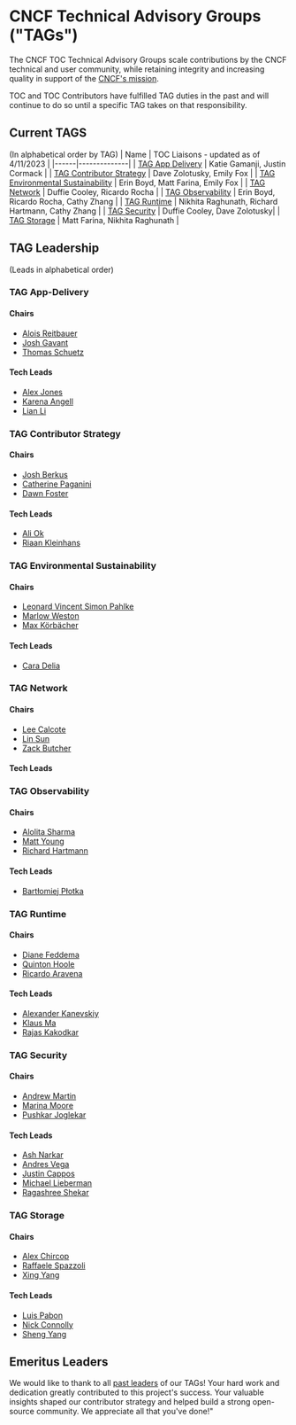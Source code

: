 # CNCF Technical Advisory Groups ("TAGs")

The CNCF TOC Technical Advisory Groups scale contributions by the CNCF
technical and user community, while retaining integrity and increasing quality
in support of the [CNCF's mission](https://github.com/cncf/foundation/blob/master/charter.md#1-mission-of-the-cloud-native-computing-foundation).

TOC and TOC Contributors have fulfilled TAG duties in the past and will continue to do so until a specific TAG takes on that responsibility.

## Current TAGS
(In alphabetical order by TAG)
| Name | TOC Liaisons - updated as of 4/11/2023 |
|------|--------------| 
| [TAG App Delivery](https://github.com/cncf/tag-app-delivery) | Katie Gamanji, Justin Cormack |
| [TAG Contributor Strategy](https://github.com/cncf/tag-contributor-strategy) | Dave Zolotusky, Emily Fox |
| [TAG Environmental Sustainability](https://github.com/cncf/tag-env-sustainability/) | Erin Boyd, Matt Farina, Emily Fox |
| [TAG Network](https://github.com/cncf/tag-network) | Duffie Cooley, Ricardo Rocha |
| [TAG Observability](https://github.com/cncf/tag-observability) | Erin Boyd, Ricardo Rocha,  Cathy Zhang |
| [TAG Runtime](https://github.com/cncf/tag-runtime) | Nikhita Raghunath, Richard Hartmann, Cathy Zhang |
| [TAG Security](https://github.com/cncf/tag-security) | Duffie Cooley, Dave Zolotusky|
| [TAG Storage](https://github.com/cncf/tag-storage) | Matt Farina, Nikhita Raghunath  |

## TAG Leadership

(Leads in alphabetical order)
<!-- initial refactor update adding chairs and leads form each TAG repo README - Riaan - Dec 2023 -->

### TAG App-Delivery
#### Chairs
* [Alois Reitbauer](https://github.com/AloisReitbauer)
* [Josh Gavant](https://github.com/joshgav)
* [Thomas Schuetz](https://github.com/thschue)

#### Tech Leads
* [Alex Jones](https://github.com/alexsjones)
* [Karena Angell](https://github.com/angellk)
* [Lian Li](https://github.com/lianmakesthings)

### TAG Contributor Strategy
#### Chairs
* [Josh Berkus](https://github.com/jberkus)
* [Catherine Paganini](https://github.com/CathPag)
* [Dawn Foster](https://github.com/geekygirldawn)

#### Tech Leads
* [Ali Ok](https://github.com/aliok)
* [Riaan Kleinhans](https://github.com/Riaankl)
  
### TAG Environmental Sustainability
#### Chairs
* [Leonard Vincent Simon Pahlke](https://github.com/leonardpahlke)
* [Marlow Weston](https://github.com/catblade)
* [Max Körbächer](https://github.com/mkorbi)

#### Tech Leads
* [Cara Delia](https://github.com/caradelia)

### TAG Network
#### Chairs
* [Lee Calcote](https://github.com/leecalcote)
* [Lin Sun](https://github.com/linsun)
* [Zack Butcher](https://github.com/ZackButcher)

#### Tech Leads

### TAG Observability
#### Chairs
* [Alolita Sharma](https://github.com/alolita)
* [Matt Young](https://github.com/halcyondude)
* [Richard Hartmann](https://github.com/RichiH)
  
#### Tech Leads
* [Bartłomiej Płotka](https://github.com/bwplotka)

### TAG Runtime 
#### Chairs
* [Diane Feddema](https://github.com/dfeddema)
* [Quinton Hoole](https://github.com/quinton-hoole)
* [Ricardo Aravena](https://github.com/raravena80)

#### Tech Leads
* [Alexander Kanevskiy](https://github.com/kad)
* [Klaus Ma](https://github.com/k82cn)
* [Rajas Kakodkar](https://github.com/rajaskakodkar)
  
### TAG Security
#### Chairs
* [Andrew Martin](https://github.com/sublimino)
* [Marina Moore](https://github.com/mnm678)
* [Pushkar Joglekar](https://github.com/pushkarj)

#### Tech Leads
* [Ash Narkar](https://github.com/ashutosh-narkar)
* [Andres Vega](https://github.com/anvega)
* [Justin Cappos](https://github.com/JustinCappos)
* [Michael Lieberman](https://github.com/mlieberman85)
* [Ragashree Shekar](https://github.com/ragashreeshekar)
  
### TAG Storage 
#### Chairs
* [Alex Chircop](https://github.com/chira001)
* [Raffaele Spazzoli](https://github.com/raffaelespazzoli)
* [Xing Yang](https://github.com/xing-yang)
 
#### Tech Leads
* [Luis Pabon](https://github.com/lpabon)
* [Nick Connolly](https://github.com/nconnolly1)
* [Sheng Yang](https://github.com/yasker)

## Emeritus Leaders

We would like to thank to all [past leaders](emeritus_leaders.md) of our TAGs! Your hard work and dedication greatly contributed to this project's success. Your valuable insights shaped our contributor strategy and helped build a strong open-source community. We appreciate all that you've done!"

